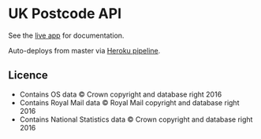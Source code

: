 # UK Postcode API

See the [live app](http://ft-ig-postcode-search.herokuapp.com/) for documentation.

Auto-deploys from master via [Heroku pipeline](https://dashboard.heroku.com/pipelines/d6dbe5f8-650d-4415-8b67-ab600d6831d8).

## Licence

* Contains OS data © Crown copyright and database right 2016
* Contains Royal Mail data © Royal Mail copyright and database right 2016
* Contains National Statistics data © Crown copyright and database right 2016
